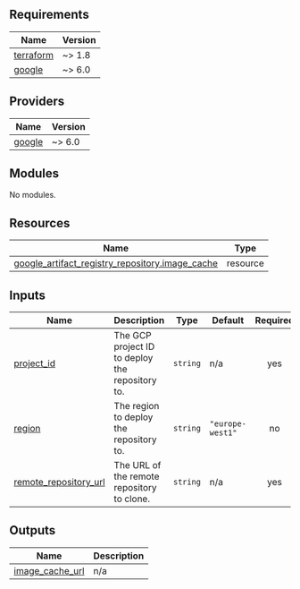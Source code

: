 <!-- BEGIN_TF_DOCS -->
## Requirements

| Name | Version |
|------|---------|
| <a name="requirement_terraform"></a> [terraform](#requirement\_terraform) | ~> 1.8 |
| <a name="requirement_google"></a> [google](#requirement\_google) | ~> 6.0 |

## Providers

| Name | Version |
|------|---------|
| <a name="provider_google"></a> [google](#provider\_google) | ~> 6.0 |

## Modules

No modules.

## Resources

| Name | Type |
|------|------|
| [google_artifact_registry_repository.image_cache](https://registry.terraform.io/providers/hashicorp/google/latest/docs/resources/artifact_registry_repository) | resource |

## Inputs

| Name | Description | Type | Default | Required |
|------|-------------|------|---------|:--------:|
| <a name="input_project_id"></a> [project\_id](#input\_project\_id) | The GCP project ID to deploy the repository to. | `string` | n/a | yes |
| <a name="input_region"></a> [region](#input\_region) | The region to deploy the repository to. | `string` | `"europe-west1"` | no |
| <a name="input_remote_repository_url"></a> [remote\_repository\_url](#input\_remote\_repository\_url) | The URL of the remote repository to clone. | `string` | n/a | yes |

## Outputs

| Name | Description |
|------|-------------|
| <a name="output_image_cache_url"></a> [image\_cache\_url](#output\_image\_cache\_url) | n/a |
<!-- END_TF_DOCS -->